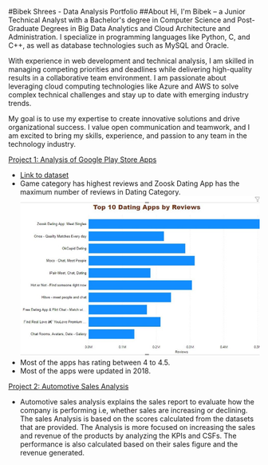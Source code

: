 #Bibek Shrees - Data Analysis Portfolio
##About
Hi, I'm Bibek – a Junior Technical Analyst with a Bachelor's degree in Computer Science and Post-Graduate Degrees in Big Data Analytics and Cloud Architecture and Administration. I specialize in programming languages like Python, C, and C++, as well as database technologies such as MySQL and Oracle.

With experience in web development and technical analysis, I am skilled in managing competing priorities and deadlines while delivering high-quality results in a collaborative team environment. I am passionate about leveraging cloud computing technologies like Azure and AWS to solve complex technical challenges and stay up to date with emerging industry trends.

My goal is to use my expertise to create innovative solutions and drive organizational success. I value open communication and teamwork, and I am excited to bring my skills, experience, and passion to any team in the technology industry.

[Project 1: Analysis of Google Play Store Apps](https://github.com/techwithbibek/Google-Play-Store-Data-Visualization)
- [Link to dataset](https://www.kaggle.com/lava18/google-play-store-apps)
- Game category has highest reviews and Zoosk Dating App  has the maximum number of reviews in Dating Category.
  ![](https://github.com/techwithbibek/Bibek_Portfolio/blob/main/images/datingapps.jpg)
- Most of the apps has rating between 4 to 4.5.
- Most of the apps were updated in 2018.


[Project 2: Automotive Sales Analysis](https://github.com/techwithbibek/Automotive-Sales-Analysis)
- Automotive sales analysis explains the sales report to evaluate how the company is performing i.e, whether sales are increasing or declining. The sales Analysis is based on the scores calculated from the datasets that are provided. The Analysis is more focused on increasing the sales and revenue of the products by analyzing the KPIs and CSFs. The performance is also calculated based on their sales figure and the revenue generated.








